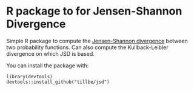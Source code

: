 # R package to for Jensen-Shannon Divergence

Simple R package to compute the [Jensen-Shannon divergence](https://en.wikipedia.org/wiki/Jensen%E2%80%93Shannon_divergence) between two probability functions. 
Can also compute the Kullback-Leibler divergence on which JSD is based.

You can install the package with:

```{r}
library(devtools)
devtools::install_github("tillbe/jsd")
```
